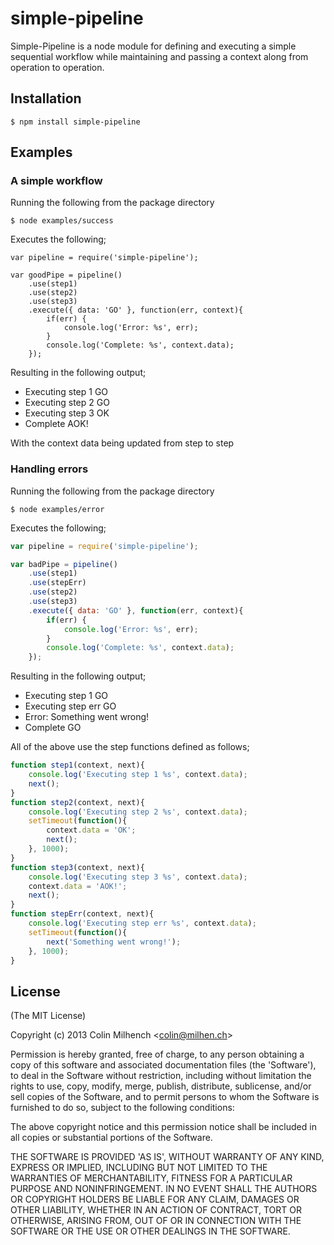 
# simple-pipeline

Simple-Pipeline is a node module for defining and executing a simple sequential workflow while maintaining and passing a context along from operation to operation.

## Installation

    $ npm install simple-pipeline

## Examples

### A simple workflow
Running the following from the package directory

    $ node examples/success

Executes the following;

```
var pipeline = require('simple-pipeline');

var goodPipe = pipeline()
	.use(step1)
	.use(step2)
	.use(step3)
	.execute({ data: 'GO' }, function(err, context){
		if(err) {
			console.log('Error: %s', err);
		}
		console.log('Complete: %s', context.data);
	});
```
Resulting in the following output;
 - Executing step 1 GO
 - Executing step 2 GO
 - Executing step 3 OK
 - Complete AOK!

 With the context data being updated from step to step

### Handling errors
Running the following from the package directory

    $ node examples/error

Executes the following;

```js
var pipeline = require('simple-pipeline');

var badPipe = pipeline()
	.use(step1)
	.use(stepErr)
	.use(step2)
	.use(step3)
	.execute({ data: 'GO' }, function(err, context){
		if(err) {
			console.log('Error: %s', err);
		}
		console.log('Complete: %s', context.data);
	});
```
Resulting in the following output;
 - Executing step 1 GO
 - Executing step err GO
 - Error: Something went wrong!
 - Complete GO

All of the above use the step functions defined as follows;

```js
function step1(context, next){
	console.log('Executing step 1 %s', context.data);
	next();	
}
function step2(context, next){
	console.log('Executing step 2 %s', context.data);
	setTimeout(function(){
		context.data = 'OK';
		next();
	}, 1000);
}
function step3(context, next){
	console.log('Executing step 3 %s', context.data);
	context.data = 'AOK!';
	next();	
}
function stepErr(context, next){
	console.log('Executing step err %s', context.data);
	setTimeout(function(){
		next('Something went wrong!');
	}, 1000);
}
```

## License 

(The MIT License)

Copyright (c) 2013 Colin Milhench &lt;colin@milhen.ch&gt;

Permission is hereby granted, free of charge, to any person obtaining
a copy of this software and associated documentation files (the
'Software'), to deal in the Software without restriction, including
without limitation the rights to use, copy, modify, merge, publish,
distribute, sublicense, and/or sell copies of the Software, and to
permit persons to whom the Software is furnished to do so, subject to
the following conditions:

The above copyright notice and this permission notice shall be
included in all copies or substantial portions of the Software.

THE SOFTWARE IS PROVIDED 'AS IS', WITHOUT WARRANTY OF ANY KIND,
EXPRESS OR IMPLIED, INCLUDING BUT NOT LIMITED TO THE WARRANTIES OF
MERCHANTABILITY, FITNESS FOR A PARTICULAR PURPOSE AND NONINFRINGEMENT.
IN NO EVENT SHALL THE AUTHORS OR COPYRIGHT HOLDERS BE LIABLE FOR ANY
CLAIM, DAMAGES OR OTHER LIABILITY, WHETHER IN AN ACTION OF CONTRACT,
TORT OR OTHERWISE, ARISING FROM, OUT OF OR IN CONNECTION WITH THE
SOFTWARE OR THE USE OR OTHER DEALINGS IN THE SOFTWARE.